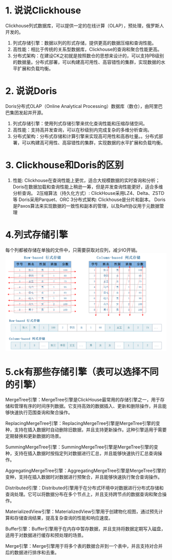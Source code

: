 # 1.  说说Clickhouse

Clickhouse列式数据库，可以提供一定的在线计算（OLAP），预处理，俄罗斯人开发的。

1. 列式存储引擎：数据以列的形式存储，提供更高的数据压缩和查询性能。
2. 高性能：相比于传统的关系型数据库，Clickhouse的查询和聚合性能更高。
3. 分布式架构：在建设CK之初就是按照数仓的思想来设计的，可以支持PB级别的数据量。分布式部署，可以构建高可用性、高容错性的集群，实现数据的水平扩展和负载均衡。

# 2. 说说Doris

Doris分布式OLAP（Online Analytical Processing）数据库（数仓），由阿里巴巴集团发起并开源。

1. 列式存储引擎：使用列式存储引擎来优化查询性能和压缩存储空间。
2. 高性能：支持高并发查询，可以在秒级别内完成复杂的多维分析查询。
3. 分布式架构：分布式存储和计算引擎来实现高可用性和高吞吐量。。分布式部署，可以构建高可用性、高容错性的集群，实现数据的水平扩展和负载均衡。

# 3. Clickhouse和Doris的区别

1. 性能:
Clickhouse在查询性能上更优，适合大规模数据的实时查询和分析；
Doris在数据加载和查询性能上稍逊一筹，但是并发查询性能更好，适合多维分析查询。
2压缩算法（持久化方式）:
ClickHouse采用LZ4、Delta、ZSTD等
Doris采用Parquet、ORC
3分布式架构:
Clickhouse是分片和副本。
Doris是Paxos算法来实现数据的一致性和副本的管理，以及Raft协议用于元数据管理

# 4.列式存储引擎

每个列都被存储在单独的文件中，只需要获取对应列，减少IO开销。
![img.png](列式存储结构.png)

# 5.ck有那些存储引擎（表可以选择不同的引擎）

MergeTree引擎：MergeTree引擎是ClickHouse最常用的存储引擎之一，用于存储和管理有序的时间序列数据。它支持高效的数据插入、更新和删除操作，并且能够快速执行范围查询和聚合操作。

ReplacingMergeTree引擎：ReplacingMergeTree引擎是MergeTree引擎的变种，支持在插入数据时自动删除旧数据，并且支持更新操作。这种引擎适用于需要定期替换和更新数据的场景。

SummingMergeTree引擎：SummingMergeTree引擎是MergeTree引擎的变种，支持在插入数据时按指定列对数据进行汇总，并且能够快速执行汇总查询操作。

AggregatingMergeTree引擎：AggregatingMergeTree引擎是MergeTree引擎的变种，支持在插入数据时对数据进行预聚合，并且能够快速执行聚合查询操作。

Distributed引擎：Distributed引擎用于在分布式环境中对数据进行分布式存储和查询处理。它可以将数据分布在多个节点上，并且支持跨节点的数据查询和聚合操作。

MaterializedView引擎：MaterializedView引擎用于创建物化视图，通过预先计算和存储查询结果，提高复杂查询的性能和响应速度。

Buffer引擎：Buffer引擎用于在内存中暂存数据，并且支持将数据定期写入磁盘，适用于对数据进行缓存和预处理的场景。

Merge引擎：Merge引擎用于将多个表的数据合并到一个表中，并且支持对合并后的数据进行排序和去重。